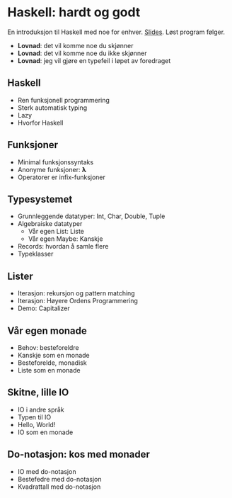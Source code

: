 # Haskell: hardt og godt

En introduksjon til Haskell med noe for enhver.
[Slides][slides-host]. Løst program følger.

[slides-host]: todo

- **Lovnad**: det vil komme noe du skjønner
- **Lovnad**: det vil komme noe du ikke skjønner
- **Lovnad**: jeg vil gjøre en typefeil i løpet av foredraget

## Haskell

- Ren funksjonell programmering
- Sterk automatisk typing
- Lazy
- Hvorfor Haskell

## Funksjoner

- Minimal funksjonssyntaks
- Anonyme funksjoner: **λ**
- Operatorer er infix-funksjoner

## Typesystemet

- Grunnleggende datatyper: Int, Char, Double, Tuple
- Algebraiske datatyper
	- Vår egen List: Liste
	- Vår egen Maybe: Kanskje
- Records: hvordan å samle flere
- Typeklasser

## Lister

- Iterasjon: rekursjon og pattern matching
- Iterasjon: Høyere Ordens Programmering
- Demo: Capitalizer

## Vår egen monade

- Behov: besteforeldre
- Kanskje som en monade
- Besteforelde, monadisk
- Liste som en monade

## Skitne, lille IO

- IO i andre språk
- Typen til IO
- Hello, World!
- IO som en monade

## Do-notasjon: kos med monader

- IO med do-notasjon
- Bestefedre med do-notasjon
- Kvadrattall med do-notasjon
